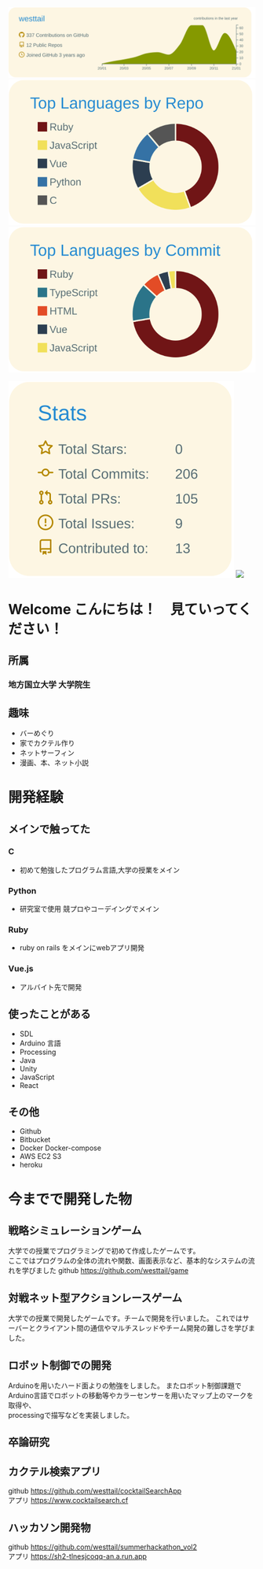 [![](https://raw.githubusercontent.com/westtail/westtail/master/profile-summary-card-output/solarized/0-profile-details.svg)](https://github.com/vn7n24fzkq/github-profile-summary-cards)
[![](https://raw.githubusercontent.com/westtail/westtail/master/profile-summary-card-output/solarized/1-repos-per-language.svg)](https://github.com/vn7n24fzkq/github-profile-summary-cards)
[![](https://raw.githubusercontent.com/westtail/westtail/master/profile-summary-card-output/solarized/2-most-commit-language.svg)](https://github.com/vn7n24fzkq/github-profile-summary-cards)

[![](https://raw.githubusercontent.com/westtail/westtail/master/profile-summary-card-output/solarized/3-stats.svg)](https://github.com/vn7n24fzkq/github-profile-summary-cards)
![](https://komarev.com/ghpvc/?username=westtail&color=green)

# Welcome こんにちは！　見ていってください！

## 所属 
### 地方国立大学 大学院生

## 趣味 
* バーめぐり
* 家でカクテル作り
* ネットサーフィン
* 漫画、本、ネット小説

# 開発経験
## メインで触ってた
### C
* 初めて勉強したプログラム言語,大学の授業をメイン
### Python
* 研究室で使用 競プロやコーデイングでメイン
### Ruby 
* ruby on rails をメインにwebアプリ開発
### Vue.js
* アルバイト先で開発
## 使ったことがある
* SDL
* Arduino 言語
* Processing
* Java
* Unity
* JavaScript
* React
## その他
* Github
* Bitbucket
* Docker Docker-compose
* AWS EC2 S3
* heroku

# 今までで開発した物
## 戦略シミュレーションゲーム
大学での授業でプログラミングで初めて作成したゲームです。  
ここではプログラムの全体の流れや関数、画面表示など、基本的なシステムの流れを学びました
github https://github.com/westtail/game

## 対戦ネット型アクションレースゲーム
大学での授業で開発したゲームです。チームで開発を行いました。
これではサーバーとクライアント間の通信やマルチスレッドやチーム開発の難しさを学びました。

## ロボット制御での開発
Arduinoを用いたハード面よりの勉強をしました。
またロボット制御課題でArduino言語でロボットの移動等やカラーセンサーを用いたマップ上のマークを取得や、  
processingで描写などを実装しました。

## 卒論研究

## カクテル検索アプリ
github https://github.com/westtail/cocktailSearchApp  
アプリ https://www.cocktailsearch.cf

## ハッカソン開発物
github https://github.com/westtail/summerhackathon_vol2  
アプリ https://sh2-tlnesjcoqq-an.a.run.app
